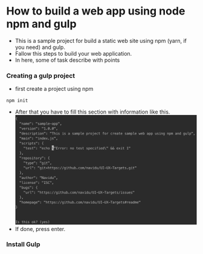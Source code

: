 # How to build a web app using node npm and gulp
- This is a sample project for build a static web site using npm (yarn, if you need) and gulp.
- Fallow this steps to build your web application.
- In here, some of task describe with points

### Creating a gulp project
- first create a project using npm
```shell
npm init
```
- After that you have to fill this section with information like this.
![project-build](doc/img/project-build.png)
- If done, press enter.

### Install Gulp